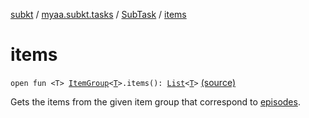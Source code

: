 [subkt](../../index.md) / [myaa.subkt.tasks](../index.md) / [SubTask](index.md) / [items](./items.md)

# items

`open fun <T> `[`ItemGroup`](../-item-group/index.md)`<`[`T`](items.md#T)`>.items(): `[`List`](https://kotlinlang.org/api/latest/jvm/stdlib/kotlin.collections/-list/index.html)`<`[`T`](items.md#T)`>` [(source)](https://github.com/Myaamori/SubKt/blob/0.1.7/src/main/kotlin/myaa/subkt/tasks/tasks.kt#L573)

Gets the items from the given item group that correspond to [episodes](../org.gradle.api.-task/episodes.md).

